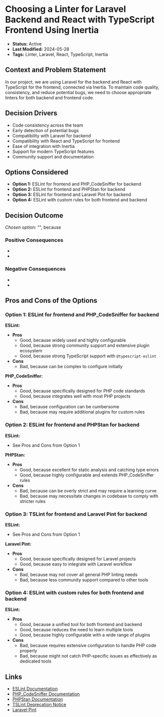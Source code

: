# Choosing a Linter for Laravel Backend and React with TypeScript Frontend Using Inertia

- **Status:** Active
- **Last Modified:** 2024-05-28
- **Tags:** Linter, Laravel, React, TypeScript, Inertia

## Context and Problem Statement

In our project, we are using Laravel for the backend and React with TypeScript for the frontend, connected via Inertia. To maintain code quality, consistency, and reduce potential bugs, we need to choose appropriate linters for both backend and frontend code.

## Decision Drivers

- Code consistency across the team
- Early detection of potential bugs
- Compatibility with Laravel for backend
- Compatibility with React and TypeScript for frontend
- Ease of integration with Inertia
- Support for modern TypeScript features
- Community support and documentation

## Options Considered

- **Option 1:** ESLint for frontend and PHP_CodeSniffer for backend
- **Option 2:** ESLint for frontend and PHPStan for backend
- **Option 3:** ESLint for frontend and Laravel Pint for backend
- **Option 4:** ESLint with custom rules for both frontend and backend

## Decision Outcome

*Chosen option:* "", because 

### Positive Consequences

- 
- 

### Negative Consequences

- 
- 

## Pros and Cons of the Options

### Option 1: ESLint for frontend and PHP_CodeSniffer for backend

**ESLint:**

- **Pros**
  - Good, because widely used and highly configurable
  - Good, because strong community support and extensive plugin ecosystem
  - Good, because strong TypeScript support with `@typescript-eslint`
- **Cons**
  - Bad, because can be complex to configure initially

**PHP_CodeSniffer:**

- **Pros**
  - Good, because specifically designed for PHP code standards
  - Good, because integrates well with most PHP projects
- **Cons**
  - Bad, because configuration can be cumbersome
  - Bad, because may require additional plugins for custom rules

### Option 2: ESLint for frontend and PHPStan for backend

**ESLint:**

- See Pros and Cons from Option 1

**PHPStan:**

- **Pros**
  - Good, because excellent for static analysis and catching type errors
  - Good, because highly configurable and extends PHP_CodeSniffer rules
- **Cons**
  - Bad, because can be overly strict and may require a learning curve
  - Bad, because may necessitate changes in codebase to comply with stricter rules

### Option 3: TSLint for frontend and Laravel Pint for backend

**ESLint:**

- See Pros and Cons from Option 1

**Laravel Pint:**

- **Pros**
  - Good, because specifically designed for Laravel projects
  - Good, because easy to integrate with Laravel workflow
- **Cons**
  - Bad, because may not cover all general PHP linting needs
  - Bad, because less community support compared to other tools

### Option 4: ESLint with custom rules for both frontend and backend

**ESLint:**

- **Pros**
  - Good, because a unified tool for both frontend and backend
  - Good, because reduces the need to learn multiple tools
  - Good, because highly configurable with a wide range of plugins
- **Cons**
  - Bad, because requires extensive configuration to handle PHP code properly
  - Bad, because might not catch PHP-specific issues as effectively as dedicated tools

## Links

- [ESLint Documentation](https://eslint.org/docs/user-guide/getting-started)
- [PHP_CodeSniffer Documentation](https://github.com/squizlabs/PHP_CodeSniffer)
- [PHPStan Documentation](https://phpstan.org/user-guide/getting-started)
- [TSLint Deprecation Notice](https://github.com/palantir/tslint)
- [Laravel Pint](https://laravel.com/docs/9.x/pint)